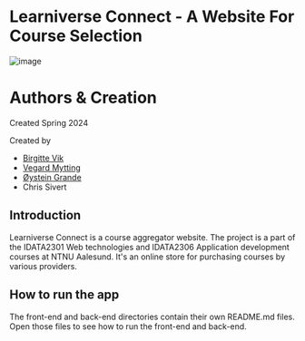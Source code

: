 # Learniverse Connect - A Website For Course Selection
![image](https://github.com/user-attachments/assets/52ddf8bc-3850-4c6d-928f-b2358cc95931)

# Authors & Creation

Created Spring 2024

Created by
- [Birgitte Vik](https://github.com/birgilv)
- [Vegard Mytting](https://github.com/VegardMytting)
- [Øystein Grande](https://github.com/oystgran)
- Chris Sivert


## Introduction
Learniverse Connect is a course aggregator website. The project is a part of the IDATA2301 Web technologies and IDATA2306 Application development courses at NTNU Aalesund. It's an online store for purchasing courses by various providers.

## How to run the app
The front-end and back-end directories contain their own README.md files. Open those files to see how to run the front-end and back-end.
